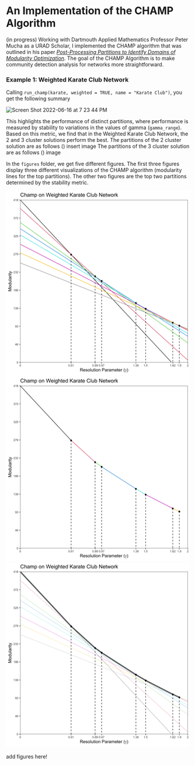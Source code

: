 # An Implementation of the CHAMP Algorithm
(in progress)
Working with Dartmouth Applied Mathematics Professor Peter Mucha as a URAD Scholar, 
I implemented the CHAMP algorithm that was outlined in his paper 
[*Post-Processing Partitions to Identify Domains of Modularity Optimization*](https://www.mdpi.com/1999-4893/10/3/93).
The goal of the CHAMP Algorithm is to make community detection analysis for networks more straightforward.

### Example 1: Weighted Karate Club Network
Calling ```run_champ(karate, weighted = TRUE, name = "Karate Club")```, you get the following summary

<img width="697" alt="Screen Shot 2022-06-16 at 7 23 44 PM" src="https://user-images.githubusercontent.com/54069119/174203768-912a896c-9979-42cf-b99e-63a5ef9f35d0.png">

This highlights the performance of distinct partitions, where performance is measured by stability to variations in the values of gamma (```gamma_range```). Based on this metric, we find that in the Weighted Karate Club Network, the 2 and 3 cluster solutions perform the best.
The partitions of the 2 cluster solution are as follows ()
insert image
The partitions of the 3 cluster solution are as follows ()
image

In the ```figures``` folder, we get five different figures. The first three figures display three different visualizations of the CHAMP algorithm (modularity lines for the top partitions). The other two figures are the top two partitions determined by the stability metric.

<p float="left">
  <img src="figures/figure1.png"/>
  <img src="figures/figure2.png"/> 
  <img src="figures/figure3.png"/>
</p>

add figures here!
